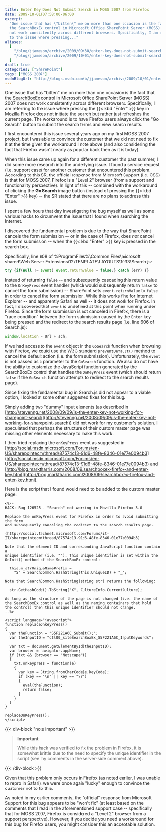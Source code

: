 ```yaml
---
title: Enter Key Does Not Submit Search in MOSS 2007 from Firefox
date: 2009-10-01T07:58:00-06:00
excerpt:
  "One issue that has \"bitten\" me on more than one occasion is the fact that
  the SearchBoxEx control in Microsoft Office SharePoint Server (MOSS) 2007 does
  not work consistently across different browsers. Specifically, I am referring
  to the issue where pressing..."
aliases:
  [
    "/blog/jjameson/archive/2009/09/30/enter-key-does-not-submit-search-in-moss-2007-from-firefox.aspx",
    "/blog/jjameson/archive/2009/10/01/enter-key-does-not-submit-search-in-moss-2007-from-firefox.aspx",
  ]
draft: true
categories: ["SharePoint"]
tags: ["MOSS 2007"]
msdnBlogUrl: "http://blogs.msdn.com/b/jjameson/archive/2009/10/01/enter-key-does-not-submit-search-in-moss-2007-from-firefox.aspx"
---
```


One issue that has "bitten" me on more than one occasion is the fact that the
[SearchBoxEx](http://msdn.microsoft.com/en-us/library/microsoft.sharepoint.portal.webcontrols.searchboxex.aspx)
control in Microsoft Office SharePoint Server (MOSS) 2007 does not work
consistently across different browsers. Specifically, I am referring to the
issue where pressing the {{< kbd "Enter" >}} key in Mozilla Firefox does not
initiate the search but rather just refreshes the current page. The workaround
is to have Firefox users always click the "Go Search" button to submit the
search terms and view search results.

I first encountered this issue several years ago on my first MOSS 2007 project,
but I was able to convince the customer that we did not need to fix it at the
time given the workaround I note above (and also considering the fact that
Firefox wasn't nearly as popular back then as it is today).

When this issue came up again for a different customer this past summer, I did
some more research into the underlying issue. I found a service request (i.e.
support case) for another customer that encountered this problem. According to
this SR, the official response from Microsoft Support (i.e. CSS) is that for
MOSS 2007, Firefox is a "Level 2" browser (from a support and functionality
perspective). In light of this -- combined with the workaround of clicking the
**Go Search** image button (instead of pressing the {{< kbd "Enter" >}} key) --
the SR stated that there are no plans to address this issue.

I spent a few hours that day investigating the bug myself as well as some
various hacks to circumvent the issue that I found when searching the Internet.

I discovered the fundamental problem is due to the way that SharePoint cancels
the form submission -- or in the case of Firefox, does _not_ cancel the form
submission -- when the {{< kbd "Enter" >}} key is pressed in the search box.

Specifically, line 608 of %ProgramFiles%\Common Files\microsoft shared\Web
Server Extensions\12\TEMPLATE\LAYOUTS\1033\Search.js:

```JavaScript
try {if(null != event) event.returnValue = false;} catch (err) {}
```

Instead of returning `false` -- and subsequently cascading this return value to
the `OnKeyPress` event handler (which would subsequently return `false` to
cancel the form submission) -- SharePoint sets `event.returnValue` to `false` in
order to cancel the form submission. While this works fine for Internet Explorer
-- and apparently Safari as well -- it does not work for Firefox. In fact, I
discovered that `event` is undefined at this point when running under Firefox.
Since the form submission is not canceled in Firefox, there is a "race
condition" between the form submission caused by the `Enter` key being pressed
and the redirect to the search results page (i.e. line 606 of Search.js):

```JavaScript
window.location = Url + sch;
```

If we had access to the `event` object in the `GoSearch` function when browsing
with Firefox, we could use the W3C standard `preventDefault()` method to cancel
the default action (i.e. the form submission). Unfortunately, the `event` is not
passed as a parameter to the `GoSearch` function. We also do not have the
ability to customize the JavaScript function generated by the SearchBoxEx
control that handles the `OnKeyPress` event (which should return `false` if the
`GoSearch` function attempts to redirect to the search results page).

Since fixing the fundamental bug in Search.js did not appear to a viable option,
I looked at some other suggested fixes for this bug.

Simply adding two "dummy" input elements (as described in
[http://stevenng.net/2008/09/09/is-the-enter-key-not-working-for-sharepoint-search](http://stevenng.net/2008/09/09/is-the-enter-key-not-working-for-sharepoint-search))
did not work for my customer's solution. I speculated that perhaps the structure
of their custom master page was missing other elements necessary to make this
work.

I then tried replacing the `onKeyPress` event as suggested in
[http://social.msdn.microsoft.com/Forums/en-US/sharepointecm/thread/87574c13-91d6-48fe-8346-01e77e0094b3](http://social.msdn.microsoft.com/Forums/en-US/sharepointecm/thread/87574c13-91d6-48fe-8346-01e77e0094b3)
and
[http://blog.marktharris.com/2008/09/searchboxex-firefox-and-enter-key.html](http://blog.marktharris.com/2008/09/searchboxex-firefox-and-enter-key.html).

Here is the script that I found would need to be added to the custom master
page:

```ASP.NET
<%--
HACK: Bug 126525 - "Search" not working in Mozilla Firefox 3.0

Replace the onKeyPress event for Firefox in order to avoid submitting the form
and subsequently canceling the redirect to the search results page.

(http://social.technet.microsoft.com/Forums/it-IT/sharepointecm/thread/87574c13-91d6-48fe-8346-01e77e0094b3)

Note that the element ID and corresponding JavaScript function contain a
unique identifier (i.e. ""). This unique identifier is set within the
OnInit() method of the SearchBoxEx control:

  this.m_strUniqueNamePrefix =
    "S" + SearchCommon.HashString(this.UniqueID) + "_";

Note that SearchCommon.HashString(string str) returns the following:

  str.GetHashCode().ToString("X", CultureInfo.CurrentCulture);

As long as the structure of the page is not changed (i.e. the name of
the SearchBoxEx control as well as the naming containers that hold
the control) then this unique identifier should not change.
--%>

<script language="javascript">
function replaceOnKeyPress()
{
  var theFunction = "S5F221A6C_Submit();";
  var theInputID = "ctl00_siteSearchBoxEx_S5F221A6C_InputKeywords";
 
  var txt = document.getElementById(theInputID);
  var browser = navigator.appName;
  if (txt && (browser == "Netscape"))
  {
    txt.onkeypress = function(e)
    {
      var key = String.fromCharCode(e.keyCode);
      if (key == "\n" || key == "\r")
      {
        eval(theFunction);
        return false;
      }
    }
  }
}
 
replaceOnKeyPress();
</script>
```

{{< div-block "note important" >}}

> **Important**
>
> While this hack was verified to fix the problem in Firefox, it is somewhat
> brittle due to the need to specify the unique identifier in the script (see my
> comments in the server-side comment above).

{{< /div-block >}}

Given that this problem only occurs in Firefox (as noted earlier, I was unable
to repro in Safari), we were once again "lucky" enough to convince the customer
not to fix this.

As noted in my earlier comments, the "official" response from Microsoft Support
for this bug appears to be "won't fix" (at least based on the comments that I
read in the aforementioned support case -- specifically that for MOSS 2007,
Firefox is considered a "Level 2" browser from a support perspective). However,
if you decide you need a workaround for this bug for Firefox users, you might
consider this an acceptable solution.
